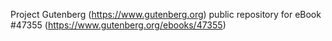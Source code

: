 Project Gutenberg (https://www.gutenberg.org) public repository for eBook #47355 (https://www.gutenberg.org/ebooks/47355)
